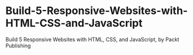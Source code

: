 # Build-5-Responsive-Websites-with-HTML-CSS-and-JavaScript
Build 5 Responsive Websites with HTML, CSS, and JavaScript, by Packt Publishing
